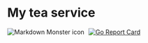 # My tea service
[![Go Report Card](https://goreportcard.com/badge/github.com/Diego-Paris/tea-service)](https://goreportcard.com/report/github.com/Diego-Paris/tea-service)
<img src="https://drive.google.com/file/d/13dk3DaSTxn9w9OrEmZ4xgF3EGNETMg95/preview"
     alt="Markdown Monster icon"
     style="float: left; margin-right: 10px;" />
